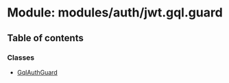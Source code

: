 # Module: modules/auth/jwt.gql.guard

## Table of contents

### Classes

- [GqlAuthGuard](../classes/modules_auth_jwt_gql_guard.GqlAuthGuard.md)

